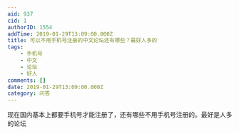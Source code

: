```yaml
---
aid: 937
cid: 1
authorID: 1554
addTime: 2019-01-29T13:09:00.000Z
title: 可以不用手机号注册的中文论坛还有哪些？最好人多的
tags:
    - 手机号
    - 中文
    - 论坛
    - 好人
comments: []
date: 2019-01-29T13:09:00.000Z
category: 问答
---
```


现在国内基本上都要手机号才能注册了，还有哪些不用手机号注册的。最好是人多的论坛
